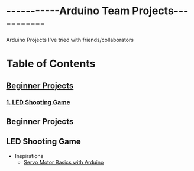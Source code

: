 # -----------Arduino Team Projects-----------
Arduino Projects I've tried with friends/collaborators

# Table of Contents
## [Beginner Projects](#chap1)
### [1. LED Shooting Game](#chap1.1)

## Beginner Projects <a name="chap1"></a>
## LED Shooting Game <a name="chap1.1"></a>
- Inspirations
  - [Servo Motor Basics with Arduino](https://docs.arduino.cc/learn/electronics/servo-motors/)
